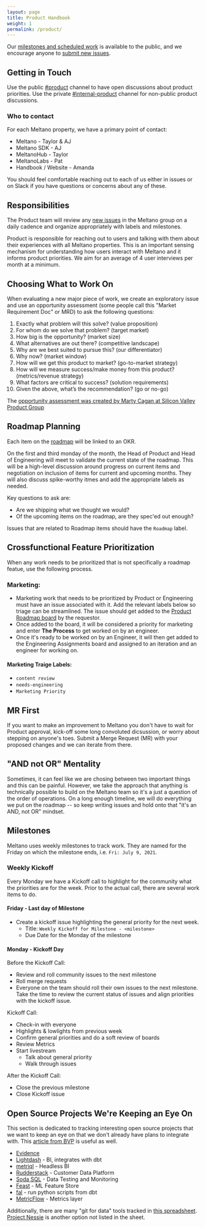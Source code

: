 ```yaml
---
layout: page
title: Product Handbook
weight: 1
permalink: /product/
---
```


Our [milestones and scheduled work](https://gitlab.com/groups/meltano/-/milestones) is available to the public, and we encourage anyone to [submit new issues](https://gitlab.com/meltano/meltano/issues/new).

## Getting in Touch

Use the public [#product](https://meltano.slack.com/archives/C02FRTMPHL0) channel to have open discussions about product priorities.
Use the private [#internal-product](https://meltano.slack.com/archives/C02MBDUHCCD) channel for non-public product discussions.

### Who to contact

For each Meltano property, we have a primary point of contact:

- Meltano - Taylor & AJ
- Meltano SDK - AJ
- MeltanoHub - Taylor
- MeltanoLabs - Pat
- Handbook / Website - Amanda

You should feel comfortable reaching out to each of us either in issues or on Slack if you have questions or concerns about any of these.

## Responsibilities

The Product team will review any [new issues](https://gitlab.com/groups/meltano/-/issues) in the Meltano group on a daily cadence and organize appropriately with labels and milestones.

Product is responsible for reaching out to users and talking with them about their experiences with all Meltano properties.
This is an important sensing mechanism for understanding how users interact with Meltano and it informs product priorities.
We aim for an average of 4 user interviews per month at a minimum.

## Choosing What to Work On

When evaluating a new major piece of work, we create an exploratory issue and use an opportunity assessment (some people call this "Market Requirement Doc" or MRD) to ask the following questions:

1. Exactly what problem will this solve? (value proposition)
2. For whom do we solve that problem? (target market)
3. How big is the opportunity? (market size)
4. What alternatives are out there? (competitive landscape)
5. Why are we best suited to pursue this? (our differentiator)
6. Why now? (market window)
7. How will we get this product to market? (go-to-market strategy)
8. How will we measure success/make money from this product? (metrics/revenue strategy)
9. What factors are critical to success? (solution requirements)
10. Given the above, what’s the recommendation? (go or no-go)

The [opportunity assessment was created by Marty Cagan at Silicon Valley Product Group](https://svpg.com/assessing-product-opportunities/)

## Roadmap Planning

Each item on the [roadmap](roadmap) will be linked to an OKR.

On the first and third monday of the month, the Head of Product and Head of Engineering will meet to validate the current state of the roadmap.
This will be a high-level discussion around progress on current items and negotiation on inclusion of items for current and upcoming months.
They will also discuss spike-worthy itmes and add the appropriate labels as needed.

Key questions to ask are:

- Are we shipping what we thought we would?
- Of the upcoming items on the roadmap, are they spec'ed out enough?

Issues that are related to Roadmap items should have the `Roadmap` label.

## Crossfunctional Feature Prioritization

When any work needs to be prioritized that is not specifically a roadmap featue, use the following process.

### Marketing:
- Marketing work that needs to be prioritized by Product or Engineering must have an issue associated with it. Add the relevant labels below so triage can be streamlined. 
The issue should get added to the [Product Roadmap board](https://github.com/orgs/meltano/projects/4/) by the requestor.
- Once added to the board, it will be considered a priority for marketing and enter  **The Process**  to get worked on by an engineer.
-   Once it's ready to be worked on by an Engineer, it will then get added to the Engineering Assignments board and assigned to an iteration and an engineer for working on.

#### Marketing Traige Labels:
-   `content review`
-   `needs-engineering`
-   `Marketing Priority`

## MR First

If you want to make an improvement to Meltano you don't have to wait for Product approval, kick-off some long convoluted dicsussion, or worry about stepping on anyone's toes. Submit a Merge Request (MR) with your proposed changes and we can iterate from there.

## "AND not OR" Mentality

Sometimes, it can feel like we are chosing between two important things and this can be painful. However, we take the approach that anything is technically possible to build on the Meltano team so it's a just a question of the order of operations. On a long enough timeline, we will do everything we put on the roadmap -- so keep writing issues and hold onto that "it's an AND, not OR" mindset.

## Milestones

Meltano uses weekly milestones to track work. They are named for the Friday on which the milestone ends, i.e. `Fri: July 9, 2021`.

### Weekly Kickoff

Every Monday we have a Kickoff call to highlight for the community what the priorities are for the week. Prior to the actual call, there are several work items to do.

#### Friday - Last day of Milestone

- Create a kickoff issue highlighting the general priority for the next week.
  - Title: `Weekly Kickoff for Milestone - <milestone>`
  - Due Date for the Monday of the milestone

#### Monday - Kickoff Day

Before the Kickoff Call:

- Review and roll community issues to the next milestone
- Roll merge requests
- Everyone on the team should roll their own issues to the next milestone. Take the time to review the current status of issues and align priorities with the kickoff issue.

Kickoff Call:

- Check-in with everyone
- Highlights & lowlights from previous week
- Confirm general priorities and do a soft review of boards
- Review Metrics
- Start livestream
  - Talk about general priority
  - Walk through issues

After the Kickoff Call:

- Close the previous milestone
- Close Kickoff issue

## Open Source Projects We're Keeping an Eye On

This section is dedicated to tracking interesting open source projects that we want to keep an eye on that we don't already have plans to integrate with.
This [article from BVP](https://www.bvp.com/atlas/roadmap-data-infrastructure/) is useful as well.

- [Evidence](https://www.evidence.dev/)
- [Lightdash](https://www.lightdash.com/) - BI, integrates with dbt
- [metriql](https://metriql.com/) - Headless BI
- [Rudderstack](https://rudderstack.com/) - Customer Data Platform
- [Soda SQL](https://github.com/sodadata/soda-sql) - Data Testing and Monitoring
- [Feast](https://github.com/feast-dev/feast) - ML Feature Store
- [fal](https://github.com/fal-ai/fal) - run python scripts from dbt
- [MetricFlow](https://github.com/transform-data/metricflow) - Metrics layer

Additionally, there are many "git for data" tools tracked in [this spreadsheet](https://docs.google.com/spreadsheets/d/1jGQY_wjj7dYVne6toyzmU7Ni0tfm-fUEmdh7Nw_ZH0k/edit#gid=0).
[Project Nessie](https://projectnessie.org/) is another option not listed in the sheet.
